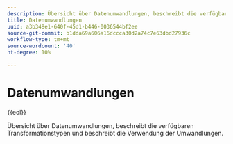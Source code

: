 ```yaml
---
description: Übersicht über Datenumwandlungen, beschreibt die verfügbaren Transformationstypen und beschreibt die Verwendung der Umwandlungen.
title: Datenumwandlungen
uuid: a3b348e1-640f-45d1-b446-0036544bf2ee
source-git-commit: b1dda69a606a16dccca30d2a74c7e63dbd27936c
workflow-type: tm+mt
source-wordcount: '40'
ht-degree: 10%

---
```



# Datenumwandlungen

{{eol}}

Übersicht über Datenumwandlungen, beschreibt die verfügbaren Transformationstypen und beschreibt die Verwendung der Umwandlungen.
